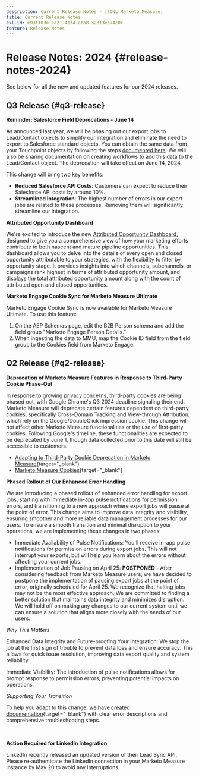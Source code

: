 ```yaml
---
description: Current Release Notes - [!DNL Marketo Measure]
title: Current Release Notes
exl-id: e93ff03e-ea21-41f4-abb8-32313ee74c0c
feature: Release Notes
---
```

# Release Notes: 2024 {#release-notes-2024}

See below for all the new and updated features for our 2024 releases.

## Q3 Release {#q3-release}

<p>

**Reminder: Salesforce Field Deprecations - June 14**

As announced last year, we will be phasing out our export jobs to Lead/Contact objects to simplify our integration and eliminate the need to export to Salesforce standard objects. You can obtain the same data from your Touchpoint objects by following the steps [documented here](/help/release-notes/previous-releases/2023.md#deprecations). We will also be sharing documentation on creating workflows to add this data to the Lead/Contact object. The deprecation will take effect on June 14, 2024.

This change will bring two key benefits:

* **Reduced Salesforce API Costs**: Customers can expect to reduce their Salesforce API costs by around 10%.
* **Streamlined Integration**: The highest number of errors in our export jobs are related to these processes. Removing them will significantly streamline our integration.

**Attributed Opportunity Dashboard**

We're excited to introduce the new [Attributed Opportunity Dashboard](/help/marketo-measure-discover-ui/dashboards/attributed-opportunity-dashboard.md), designed to give you a comprehensive view of how your marketing efforts contribute to both nascent and mature pipeline opportunities. This dashboard allows you to delve into the details of every open and closed opportunity attributable to your strategies, with the flexibility to filter by opportunity stage. It provides insights into which channels, subchannels, or campaigns rank highest in terms of attributed opportunity amount, and displays the total attributed opportunity amount along with the count of attributed open and closed opportunities.

**Marketo Engage Cookie Sync for Marketo Measure Ultimate**

Marketo Engage Cookie Sync is now available for Marketo Measure Ultimate. To use this feature:

1. On the AEP Schemas page, edit the B2B Person schema and add the field group "Marketo Engage Person Details."
1. When ingesting the data to MMU, map the Cookie ID field from the field group to the Cookies field from Marketo Engage.

<p>

## Q2 Release {#q2-release}

<p>

**Deprecation of Marketo Measure Features in Response to Third-Party Cookie Phase-Out**

In response to growing privacy concerns, third-party cookies are being phased out, with Google Chrome's Q3 2024 deadline signaling their end. Marketo Measure will deprecate certain features dependent on third-party cookies, specifically Cross-Domain Tracking and View-through Attribution, which rely on the Google/DoubleClick impression cookie. This change will not affect other Marketo Measure functionalities or the use of first-party cookies. Following Google's timeline, these functionalities are expected to be deprecated by June 1, though data collected prior to this date will still be accessible to customers.

* [Adapting to Third-Party Cookie Deprecation in Marketo Measure](https://nation.marketo.com/t5/employee-blogs/adapting-to-third-party-cookie-deprecation-in-marketo-measure/ba-p/345110){target="_blank"}
* [Marketo Measure Cookies](/help/marketo-measure-tracking/setting-up-tracking/marketo-measure-cookies.md){target="_blank"}

**Phased Rollout of Our Enhanced Error Handling**

We are introducing a phased rollout of enhanced error handling for export jobs, starting with immediate in-app pulse notifications for permission errors, and transitioning to a new approach where export jobs will pause at the point of error. This change aims to improve data integrity and visibility, ensuring smoother and more reliable data management processes for our users. To ensure a smooth transition and minimal disruption to your operations, we are implementing these changes in two phases:

* Immediate Availability of Pulse Notifications: You'll receive in-app pulse notifications for permission errors during export jobs. This will not interrupt your exports, but will help you learn about the errors without affecting your current jobs.
* Implementation of Job Pausing on April 25: **POSTPONED** - After considering feedback from Marketo Measure users, we have decided to postpone the implementation of pausing export jobs at the point of error, originally scheduled for April 25. We recognize that halting jobs may not be the most effective approach. We are committed to finding a better solution that maintains data integrity and minimizes disruption. We will hold off on making any changes to our current system until we can ensure a solution that aligns more closely with the needs of our users.

_Why This Matters_

Enhanced Data Integrity and Future-proofing Your Integration: We stop the job at the first sign of trouble to prevent data loss and ensure accuracy. This allows for quick issue resolution, improving data export quality and system reliability.

Immediate Visibility: The introduction of pulse notifications allows for prompt response to permission errors, preventing potential impacts on operations.

_Supporting Your Transition_

To help you adapt to this change, [we have created documentation](/help/configuration-and-setup/getting-started-with-marketo-measure/error-notifications.md){target="_blank"} with clear error descriptions and comprehensive troubleshooting steps.

<br>

**Action Required for LinkedIn Integration**

LinkedIn recently released an updated version of their Lead Sync API. Please re-authenticate the LinkedIn connection in your Marketo Measure instance by May 20 to avoid any interruptions. 
 